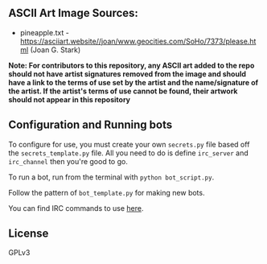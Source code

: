 ## ASCII Art Image Sources:

* pineapple.txt - https://asciiart.website//joan/www.geocities.com/SoHo/7373/please.html (Joan G. Stark)

**Note: For contributors to this repository, any ASCII art added to the repo should not have artist signatures removed from the image and should have a link to the terms of use set by the artist and the name/signature of the artist. If the artist's terms of use cannot be found, their artwork should not appear in this repository**

## Configuration and Running bots

To configure for use, you must create your own `secrets.py` file based off the `secrets_template.py` file. All you need to do is define `irc_server` and `irc_channel` then you're good to go.

To run a bot, run from the terminal with `python bot_script.py`.

Follow the pattern of `bot_template.py` for making new bots.

You can find IRC commands to use [here](https://wiki.inspircd.org/Commands).

## License

GPLv3

